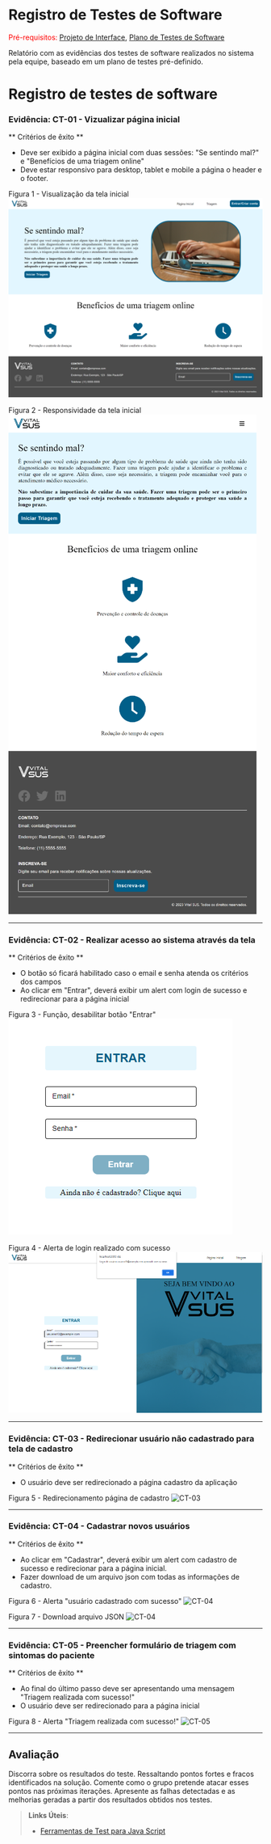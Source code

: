 # Registro de Testes de Software

<span style="color:red">Pré-requisitos: <a href="3-Projeto de Interface.md"> Projeto de Interface</a></span>, <a href="8-Plano de Testes de Software.md"> Plano de Testes de Software</a>

Relatório com as evidências dos testes de software realizados no sistema pela equipe, baseado em um plano de testes pré-definido.

# Registro de testes de software

### Evidência: CT-01 - Vizualizar página inicial

** Critérios de êxito **

- Deve ser exibido a página inicial com duas sessões: "Se sentindo mal?" e "Benefícios de uma triagem online"
- Deve estar responsivo para desktop, tablet e mobile a página o header e o footer.

Figura 1 - Visualização da tela inicial
![CT-01](img/TelaHome_teste.png)

Figura 2 - Responsividade da tela inicial
![CT-01](img/TelaHome_SmartPhone.png)

---

### Evidência: CT-02 - Realizar acesso ao sistema através da tela

** Critérios de êxito **

- O botão só ficará habilitado caso o email e senha atenda os critérios dos campos
- Ao clicar em "Entrar", deverá exibir um alert com login de sucesso e redirecionar para a página inicial

Figura 3 - Função, desabilitar botão "Entrar"
![CT-02](img/Login-Botao.png)

Figura 4 - Alerta de login realizado com sucesso
![CT-02](img/Login-Teste_2_1.png)

---

### Evidência: CT-03 - Redirecionar usuário não cadastrado para tela de cadastro

** Critérios de êxito **

- O usuário deve ser redirecionado a página cadastro da aplicação

Figura 5 - Redirecionamento página de cadastro
![CT-03](img/Login-teste-3.png)

---

### Evidência: CT-04 - Cadastrar novos usuários

** Critérios de êxito **

- Ao clicar em "Cadastrar", deverá exibir um alert com cadastro de sucesso e redirecionar para a página inicial.
- Fazer download de um arquivo json com todas as informações de cadastro.

Figura 6 - Alerta "usuário cadastrado com sucesso"
![CT-04](img/xx.png)

Figura 7 - Download arquivo JSON
![CT-04](img/xx.png)

---

### Evidência: CT-05 - Preencher formulário de triagem com sintomas do paciente

** Critérios de êxito **

- Ao final do último passo deve ser apresentando uma mensagem "Triagem realizada com sucesso!"
- O usuário deve ser redirecionado para a página inicial

Figura 8 - Alerta "Triagem realizada com sucesso!"
![CT-05](img/xx.png)

---

## Avaliação

Discorra sobre os resultados do teste. Ressaltando pontos fortes e fracos identificados na solução. Comente como o grupo pretende atacar esses pontos nas próximas iterações. Apresente as falhas detectadas e as melhorias geradas a partir dos resultados obtidos nos testes.

> **Links Úteis**:
>
> - [Ferramentas de Test para Java Script](https://geekflare.com/javascript-unit-testing/)
